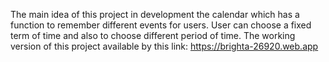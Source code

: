 The main idea of this project in development the calendar which has a function to remember different events for users. User can choose a fixed term of time and also to choose different period of time. The working version of this project available by this link: https://brighta-26920.web.app
